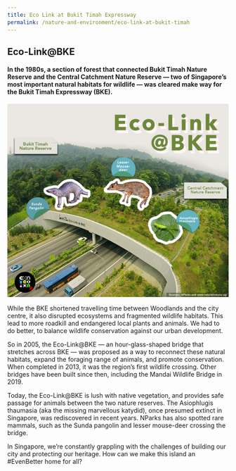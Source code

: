 ```yaml
---
title: Eco Link at Bukit Timah Expressway
permalink: /nature-and-environment/eco-link-at-bukit-timah
---
```



## Eco-Link@BKE
#### In the 1980s, a section of forest that connected Bukit Timah Nature Reserve and the Central Catchment Nature Reserve — two of Singapore’s most important natural habitats for wildlife — was cleared make way for the Bukit Timah Expressway (BKE).

![Alt text for image on Isomer site](/images/env_ecolink.png)

While the BKE shortened travelling time between Woodlands and the city centre, it also disrupted ecosystems and fragmented wildlife habitats. This lead to more roadkill and endangered local plants and animals. We had to do better, to balance wildlife conservation against our urban development.

So in 2005, the Eco-Link@BKE — an hour-glass-shaped bridge that stretches across BKE — was proposed as a way to reconnect these natural habitats, expand the foraging range of animals, and promote conservation. When completed in 2013, it was the region’s first wildlife crossing. Other bridges have been built since then, including the Mandai Wildlife Bridge in 2019.

Today, the Eco-Link@BKE is lush with native vegetation, and provides safe passage for animals between the two nature reserves. The Asiophlugis thaumasia (aka the missing marvellous katydid), once presumed extinct in Singapore, was rediscovered in recent years. NParks has also spotted rare mammals, such as the Sunda pangolin and lesser mouse-deer crossing the bridge.

In Singapore, we’re constantly grappling with the challenges of building our city and protecting our heritage. How can we make this island an #EvenBetter home for all?